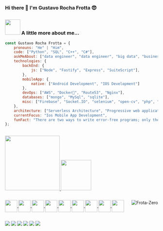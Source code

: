 ### Hi there 👋 I'm Gustavo Rocha Frotta 😎
##
  ### <img src="https://media.giphy.com/media/VgCDAzcKvsR6OM0uWg/giphy.gif" width="50"> A little more about me...  

```javascript
const Gustavo Rocha Frotta = {
    pronouns: "He" | "Him",
    code: ["Python", "SQL", "C++", "C#"],
    askMeAbout: ["data engineer", "data engineer", "big data", "business intelligence"],
    technologies: {
        backEnd: {
            js: ["Node", "Fastify", "Express", "SuiteScript"],
        },
        mobileApp: {
            native: ["Android Development", "IOS Development"]
        },
        devOps: ["AWS", "Docker🐳", "Route53", "Nginx"],
        databases: ["mongo", "MySql", "sqlite"],
        misc: ["Firebase", "Socket.IO", "selenium", "open-cv", "php", "SuiteApp"]
    },
    architecture: ["Serverless Architecture", "Progressive web applications", "Single page applications"],
    currentFocus: "Ios Mobile App Development",
    funFact: "There are two ways to write error-free programs; only the third one works"
};
```

##

<div>
  <a href="https://github.com/gustavorfrotta">
  <img height="180em" src="https://github-readme-stats.vercel.app/api?username=gustavorfrotta&show_icons=true&theme=github_dark"/>
  <img height="100em" src="https://github-readme-stats.vercel.app/api/top-langs/?username=gustavorfrotta&layout=compact&theme=github_dark"/>
</div>
  
  ##
  
<div>  
  <img align="center" alt"Frota-PYTHON" geight="30" width="40" src="https://cdn.jsdelivr.net/gh/devicons/devicon/icons/python/python-original.svg">
  <img align="center" alt"Frota-JAVA" geight="30" width="40" src="https://cdn.jsdelivr.net/gh/devicons/devicon/icons/java/java-original.svg">
  <img align="center" alt"Frota-POSTGRESQL" geight="30" width="40" src="https://cdn.jsdelivr.net/gh/devicons/devicon/icons/postgresql/postgresql-original.svg">
  <img align="center" alt"Frota-MYSQL" geight="30" width="40"  src="https://cdn.jsdelivr.net/gh/devicons/devicon/icons/mysql/mysql-original.svg">
  <img align="center" alt"Frota-HTML5" geight="30" width="40"  src="https://cdn.jsdelivr.net/gh/devicons/devicon/icons/html5/html5-original.svg">
  <img align="center" alt"Frota-JS" geight="30" width="40"  src="https://cdn.jsdelivr.net/gh/devicons/devicon/icons/javascript/javascript-original.svg">
  <img align="center" alt"Frota-CSS3" geight="30" width="40"  src="https://cdn.jsdelivr.net/gh/devicons/devicon/icons/css3/css3-original.svg">
  <img align="center" alt"Frota-C++" geight="30" width="40"  src="https://cdn.jsdelivr.net/gh/devicons/devicon/icons/cplusplus/cplusplus-original.svg">
  <img align="center" alt"Frota-C#" geight="30" width="40"  src="https://cdn.jsdelivr.net/gh/devicons/devicon/icons/csharp/csharp-original.svg">
  <img align="right" alt="Frota-Zero" src= "https://64.media.tumblr.com/d6a7578bdb5e0c3599808ea48c03b4be/tumblr_od8n112rDj1rpwm80o1_r1_250.png">
</div>

##

<div>
    <a href="https://www.youtube.com/" target="_blank"><img src="https://img.shields.io/badge/YouTube-FF0000?style=for-the-badge&logo=youtube&logoColor=white" target="_blank"></a>
  <a href="https://instagram.com/" target="_blank"><img src="https://img.shields.io/badge/-Instagram-%23E4405F?style=for-the-badge&logo=instagram&logoColor=white" target="_blank"></a>
 	<a href="https://www.twitch.tv/" target="_blank"><img src="https://img.shields.io/badge/Twitch-9146FF?style=for-the-badge&logo=twitch&logoColor=white" target="_blank"></a>
 <a href="https://discord.gg/" target="_blank"><img src="https://img.shields.io/badge/Discord-7289DA?style=for-the-badge&logo=discord&logoColor=white" target="_blank"></a> 
  <a href = "mailto:@gmail.com"><img src="https://img.shields.io/badge/-Gmail-%23333?style=for-the-badge&logo=gmail&logoColor=white" target="_blank"></a>
  <a href="https://www.linkedin.com/in/" target="_blank"><img src="https://img.shields.io/badge/-LinkedIn-%230077B5?style=for-the-badge&logo=linkedin&logoColor=white" target="_blank"></a> 
  
</div>  
  
